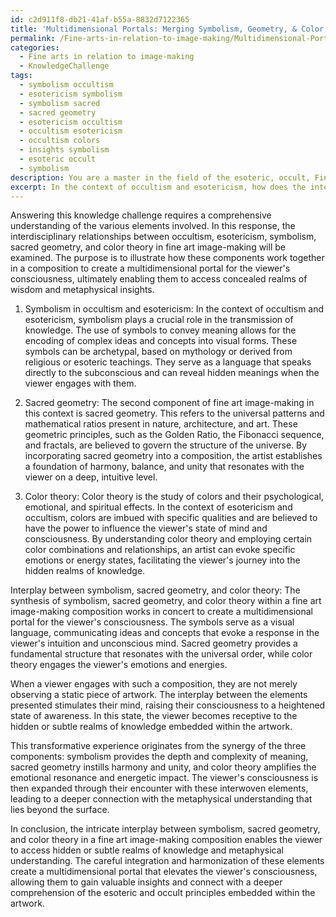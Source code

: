 ```yaml
---
id: c2d911f8-db21-41af-b55a-8832d7122365
title: 'Multidimensional Portals: Merging Symbolism, Geometry, & Color in Fine Art'
permalink: /Fine-arts-in-relation-to-image-making/Multidimensional-Portals-Merging-Symbolism-Geometry-Color-in-Fine-Art/
categories:
  - Fine arts in relation to image-making
  - KnowledgeChallenge
tags:
  - symbolism occultism
  - esotericism symbolism
  - symbolism sacred
  - sacred geometry
  - esotericism occultism
  - occultism esotericism
  - occultism colors
  - insights symbolism
  - esoteric occult
  - symbolism
description: You are a master in the field of the esoteric, occult, Fine arts in relation to image-making and Education. You are a writer of tests, challenges, books and deep knowledge on Fine arts in relation to image-making for initiates and students to gain deep insights and understanding from. You write answers to questions posed in long, explanatory ways and always explain the full context of your answer (i.e., related concepts, formulas, examples, or history), as well as the step-by-step thinking process you take to answer the challenges. Be rigorous and thorough, and summarize the key themes, ideas, and conclusions at the end.
excerpt: In the context of occultism and esotericism, how does the interplay between symbolism, sacred geometry, and color theory in a fine art image-making composition serve as a multidimensional portal for the viewer's consciousness to connect with hidden or subtle realms of knowledge and metaphysical understanding?
---
```

Answering this knowledge challenge requires a comprehensive understanding of the various elements involved. In this response, the interdisciplinary relationships between occultism, esotericism, symbolism, sacred geometry, and color theory in fine art image-making will be examined. The purpose is to illustrate how these components work together in a composition to create a multidimensional portal for the viewer's consciousness, ultimately enabling them to access concealed realms of wisdom and metaphysical insights. 

1. Symbolism in occultism and esotericism:
In the context of occultism and esotericism, symbolism plays a crucial role in the transmission of knowledge. The use of symbols to convey meaning allows for the encoding of complex ideas and concepts into visual forms. These symbols can be archetypal, based on mythology or derived from religious or esoteric teachings. They serve as a language that speaks directly to the subconscious and can reveal hidden meanings when the viewer engages with them.

2. Sacred geometry:
The second component of fine art image-making in this context is sacred geometry. This refers to the universal patterns and mathematical ratios present in nature, architecture, and art. These geometric principles, such as the Golden Ratio, the Fibonacci sequence, and fractals, are believed to govern the structure of the universe. By incorporating sacred geometry into a composition, the artist establishes a foundation of harmony, balance, and unity that resonates with the viewer on a deep, intuitive level.

3. Color theory:
Color theory is the study of colors and their psychological, emotional, and spiritual effects. In the context of esotericism and occultism, colors are imbued with specific qualities and are believed to have the power to influence the viewer's state of mind and consciousness. By understanding color theory and employing certain color combinations and relationships, an artist can evoke specific emotions or energy states, facilitating the viewer's journey into the hidden realms of knowledge.

Interplay between symbolism, sacred geometry, and color theory:
The synthesis of symbolism, sacred geometry, and color theory within a fine art image-making composition works in concert to create a multidimensional portal for the viewer's consciousness. The symbols serve as a visual language, communicating ideas and concepts that evoke a response in the viewer's intuition and unconscious mind. Sacred geometry provides a fundamental structure that resonates with the universal order, while color theory engages the viewer's emotions and energies.

When a viewer engages with such a composition, they are not merely observing a static piece of artwork. The interplay between the elements presented stimulates their mind, raising their consciousness to a heightened state of awareness. In this state, the viewer becomes receptive to the hidden or subtle realms of knowledge embedded within the artwork.

This transformative experience originates from the synergy of the three components: symbolism provides the depth and complexity of meaning, sacred geometry instills harmony and unity, and color theory amplifies the emotional resonance and energetic impact. The viewer's consciousness is then expanded through their encounter with these interwoven elements, leading to a deeper connection with the metaphysical understanding that lies beyond the surface.

In conclusion, the intricate interplay between symbolism, sacred geometry, and color theory in a fine art image-making composition enables the viewer to access hidden or subtle realms of knowledge and metaphysical understanding. The careful integration and harmonization of these elements create a multidimensional portal that elevates the viewer's consciousness, allowing them to gain valuable insights and connect with a deeper comprehension of the esoteric and occult principles embedded within the artwork.
